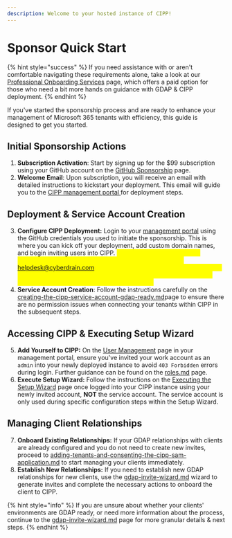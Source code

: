 ```yaml
---
description: Welcome to your hosted instance of CIPP!
---
```


# Sponsor Quick Start

{% hint style="success" %}
If you need assistance with or aren't comfortable navigating these requirements alone, take a look at our [Professional Onboarding Services](professional-onboarding-services.md) page, which offers a paid option for those who need a bit more hands on guidance with GDAP & CIPP deployment.
{% endhint %}

If you've started the sponsorship process and are ready to enhance your management of Microsoft 365 tenants with efficiency, this guide is designed to get you started.

## **Initial Sponsorship Actions**

1. **Subscription Activation**: Start by signing up for the $99 subscription using your GitHub account on the [GitHub Sponsorship](https://github.com/sponsors/KelvinTegelaar/sponsorships?tier_id=101398) page.
2. **Welcome Email**: Upon subscription, you will receive an email with detailed instructions to kickstart your deployment. This email will guide you to the [CIPP management portal ](https://management.cipp.app)for deployment steps.

## Deployment & Service Account Creation

3. **Configure CIPP Deployment:** Login to your [management portal](https://management.cipp.app) using the GitHub credentials you used to initiate the sponsorship. This is where you can kick off your deployment, add custom domain names, and begin inviting users into CIPP. <mark style="color:yellow;">NOTE: If you sponsor with an organization GitHub account, please send in a message to helpdesk@cyberdrain.com with your personal GitHub username so that we can manually add that user to the portal. You cannot log in to the management portal with organization accounts.</mark>
4. **Service Account Creation**: Follow the instructions carefully on the [creating-the-cipp-service-account-gdap-ready.md](../installation/creating-the-cipp-service-account-gdap-ready.md "mention")page to ensure there are no permission issues when connecting your tenants within CIPP in the subsequent steps.

## Accessing CIPP & Executing Setup Wizard

5. **Add Yourself to CIPP:** On the [User Management](https://management.cipp.app/invite-users) page in your management portal, ensure you've invited your work account as an `admin` into your newly deployed instance to avoid `403 Forbidden` errors during login. Further guidance can be found on the [roles.md](../installation/roles.md "mention") page.
6. **Execute Setup Wizard:** Follow the instructions on the [Executing the Setup Wizard](../installation/executing-the-setup-wizard.md) page once logged into your CIPP instance using your newly invited account, **NOT** the service account. The service account is only used during specific configuration steps within the Setup Wizard.

## **Managing Client Relationships**

7. **Onboard Existing Relationships:** If your GDAP relationships with clients are already configured and you do not need to create new invites, proceed to [adding-tenants-and-consenting-the-cipp-sam-application.md](../installation/adding-tenants-and-consenting-the-cipp-sam-application.md "mention") to start managing your clients immediately.
8. **Establish New Relationships:** If you need to establish new GDAP relationships for new clients, use the [gdap-invite-wizard.md](../installation/gdap-invite-wizard.md "mention") wizard to generate invites and complete the necessary actions to onboard the client to CIPP.

{% hint style="info" %}
If you are unsure about whether your clients' environments are GDAP ready, or need more information about the process, continue to the [gdap-invite-wizard.md](../installation/gdap-invite-wizard.md "mention") page for more granular details & next steps.
{% endhint %}
